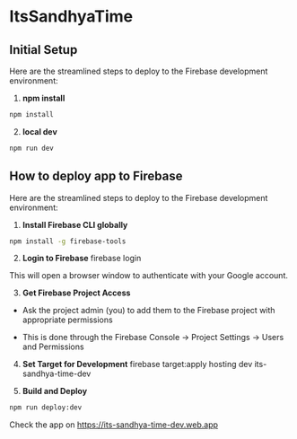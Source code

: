 # ItsSandhyaTime

## Initial Setup
Here are the streamlined steps to deploy to the Firebase development environment:

1. **npm install**
```bash
npm install
```

2. **local dev**
```bash
npm run dev
```


## How to deploy app to Firebase

Here are the streamlined steps to deploy to the Firebase development environment:

1. **Install Firebase CLI globally**
```bash
npm install -g firebase-tools
```


2. **Login to Firebase**
firebase login


This will open a browser window to authenticate with your Google account.


3. **Get Firebase Project Access**

- Ask the project admin (you) to add them to the Firebase project with appropriate permissions

- This is done through the Firebase Console → Project Settings → Users and Permissions

4. **Set Target for Development**
firebase target:apply hosting dev its-sandhya-time-dev


5. **Build and Deploy**
```bash
npm run deploy:dev
```

Check the app on https://its-sandhya-time-dev.web.app
